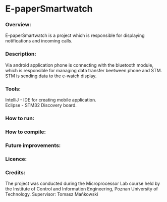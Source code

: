# E-paperSmartwatch

### Overview:
E-paperSmartwatch is a project which is responsible for displaying notifications and incoming calls.

### Description:
Via android application phone is connecting with the bluetooth module, which is responsible for managing data transfer beetween phone and STM.
STM is sending data to the e-watch display.

### Tools: 
IntelliJ - IDE for creating mobile application. </br>
Eclipse - STM32 Discovery board.
### How to run:
### How to compile:
### Future improvements:
### Licence:
### Credits:

The project was conducted during the Microprocessor Lab course held by the Institute of Control and Information Engineering, Poznan University of Technology.
Supervisor: Tomasz Mańkowski
